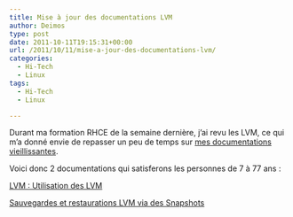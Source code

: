 ```yaml
---
title: Mise à jour des documentations LVM
author: Deimos
type: post
date: 2011-10-11T19:15:31+00:00
url: /2011/10/11/mise-a-jour-des-documentations-lvm/
categories:
  - Hi-Tech
  - Linux
tags:
  - Hi-Tech
  - Linux

---
```


Durant ma formation RHCE de la semaine dernière, j’ai revu les LVM, ce qui m’a donné envie de repasser un peu de temps sur [mes documentations vieillissantes][1].

Voici donc 2 documentations qui satisferons les personnes de 7 à 77 ans :
  
[LVM : Utilisation des LVM][1]
  
[Sauvegardes et restaurations LVM via des Snapshots][2]

 [1]: http://wiki.deimos.fr/LVM_:_Utilisation_des_LVM "LVM : Utilisation des LVM"
 [2]: http://wiki.deimos.fr/LVM_:_Utilisation_des_LVM#Snapshot "Sauvegardes et restaurations LVM via des Snapshots"

